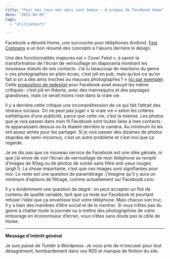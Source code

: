 ```yaml
---
title: "Pour moi tous mes amis sont beaux – À propos de Facebook Home"
date: "2013-04-05"
tags:
  - "utilisateurs"

---
```


Facebook a dévoilé Home, une surcouche pour téléphones Android. [Fast Company](http://www.fastcodesign.com/1672289/home-facebooks-bold-new-vision-for-social-smartphones) a un bon résumé des concepts à l'œuvre derrière le design.

Une des fonctionnalités majeures est « Cover Feed », à savoir la transformation de l'écran de verrouillage en diaporama montrant les nouveaux statuts de ses contacts. J’ai lu beaucoup de réactions du genre « ces photographies en plein écran, c’est joli en pub, mais qu’est-ce qu’on fait si on a des amis moches ou mauvais photographes ? » ([ici par exemple](http://www.theverge.com/2013/4/5/4187062/facebook-home-is-beautiful-but-what-if-your-friends-arent)). Cette [proposition de redesign](http://www.behance.net/gallery/Facebook-New-Look-Concept/6504647) pour Facebook avait essuyé les même critiques : c’est joli en théorie, avec des mannequins et des paysages grandioses, mais ce serait moins rose dans la vraie vie.

Il y a derrière cette critique une incompréhension de ce qui fait l’attrait des réseaux sociaux. On ne peut pas juger « la vraie vie » selon les critères esthétiques d’une publicité, parce que cette vie, c’est la mienne. Les photos que je vois passer dans mon fil Facebook sont toutes liées à mes contacts : ils apparaissent dessus ou ils étaient derrière la caméra. Au minimum ils les ont assez aimés pour les partager. Si je vois passer des dizaines de photos stupides de semi-inconnus, c’est un autre problème et c’est moi que ça regarde.

Je ne dis pas que ce nouveau service de Facebook est une idée géniale, ni que j’ai envie de voir l’écran de verrouillage de mon téléphone se remplir d’images de 9Gag ou de photos de soirée sans filtre anti-yeux rouges (argh !). La chose importante, c’est que ces images sont signifiantes pour moi. Le reste est une question de paramétrage : j’imagine qu’il y aura un minimum d’options de filtrage, comme actuellement sur Facebook.com.

Il y a évidemment une question de degré : on peut accepter un flot de contenu de qualité variable, tant que ça reste sur Facebook et pourtant refuser l’idée que ça envahisse tout votre téléphone. Mais chacun son truc. Il y a bien des manières d’être social et de le montrer. Si vous n’êtes pas du genre à chatter toute la journée ou à mettre des photographies de votre entourage en économiseur d’écran, vous n’êtes sans doute pas la cible de Home.

* * *

**Message d'intérêt général**

Je suis passé de Tumblr à Wordpress. Je vous prie de m'excuser pour tout désagrément, bombardement dans vos RSS et manque de finition du site.
